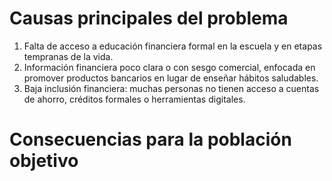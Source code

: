 # Causas principales del problema
1. Falta de acceso a educación financiera formal en la escuela y en etapas tempranas de la vida.
2. Información financiera poco clara o con sesgo comercial, enfocada en promover productos bancarios en lugar de enseñar hábitos saludables.
3. Baja inclusión financiera: muchas personas no tienen acceso a cuentas de ahorro, créditos formales o herramientas digitales.
# Consecuencias para la población objetivo

